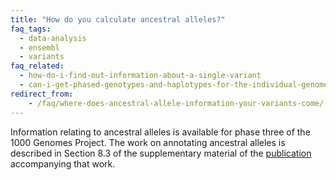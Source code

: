```yaml
---
title: "How do you calculate ancestral alleles?"
faq_tags:
  - data-analysis
  - ensembl
  - variants
faq_related:
  - how-do-i-find-out-information-about-a-single-variant
  - can-i-get-phased-genotypes-and-haplotypes-for-the-individual-genomes
redirect_from:
    - /faq/where-does-ancestral-allele-information-your-variants-come/
---
```


Information relating to ancestral alleles is available for phase three of the 1000 Genomes Project. The work on annotating ancestral alleles is described in Section 8.3 of the supplementary material of the [publication](http://www.nature.com/nature/journal/v526/n7571/full/nature15393.html) accompanying that work.
